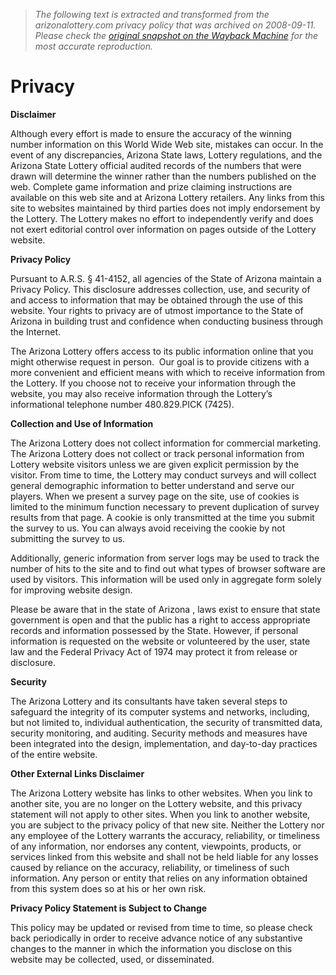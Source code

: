 > *The following text is extracted and transformed from the arizonalottery.com privacy policy that was archived on 2008-09-11. Please check the [original snapshot on the Wayback Machine](https://web.archive.org/web/20080911141917id_/http%3A//www.arizonalottery.com/include/privacy.asp) for the most accurate reproduction.*

# Privacy

**Disclaimer**

Although every effort is made to ensure the accuracy of the winning number information on this World Wide Web site, mistakes can occur. In the event of any discrepancies, Arizona State laws, Lottery regulations, and the Arizona State Lottery official audited records of the numbers that were drawn will determine the winner rather than the numbers published on the web. Complete game information and prize claiming instructions are available on this web site and at Arizona Lottery retailers. Any links from this site to websites maintained by third parties does not imply endorsement by the Lottery. The Lottery makes no effort to independently verify and does not exert editorial control over information on pages outside of the Lottery website. 

**Privacy Policy**

Pursuant to A.R.S. § 41-4152, all agencies of the State of Arizona maintain a Privacy Policy. This disclosure addresses collection, use, and security of and access to information that may be obtained through the use of this website. Your rights to privacy are of utmost importance to the State of Arizona in building trust and confidence when conducting business through the Internet. 

The Arizona Lottery offers access to its public information online that you might otherwise request in person.  Our goal is to provide citizens with a more convenient and efficient means with which to receive information from the Lottery. If you choose not to receive your information through the website, you may also receive information through the Lottery’s informational telephone number 480.829.PICK (7425). 

**Collection and Use of Information**

The Arizona Lottery does not collect information for commercial marketing.  The Arizona Lottery does not collect or track personal information from Lottery website visitors unless we are given explicit permission by the visitor. From time to time, the Lottery may conduct surveys and will collect general demographic information to better understand and serve our players. When we present a survey page on the site, use of cookies is limited to the minimum function necessary to prevent duplication of survey results from that page. A cookie is only transmitted at the time you submit the survey to us. You can always avoid receiving the cookie by not submitting the survey to us. 

Additionally, generic information from server logs may be used to track the number of hits to the site and to find out what types of browser software are used by visitors. This information will be used only in aggregate form solely for improving website design. 

Please be aware that in the state of Arizona , laws exist to ensure that state government is open and that the public has a right to access appropriate records and information possessed by the State. However, if personal information is requested on the website or volunteered by the user, state law and the Federal Privacy Act of 1974 may protect it from release or disclosure. 

**Security**

The Arizona Lottery and its consultants have taken several steps to safeguard the integrity of its computer systems and networks, including, but not limited to, individual authentication, the security of transmitted data, security monitoring, and auditing. Security methods and measures have been integrated into the design, implementation, and day-to-day practices of the entire website. 

**Other External Links Disclaimer**

The Arizona Lottery website has links to other websites. When you link to another site, you are no longer on the Lottery website, and this privacy statement will not apply to other sites. When you link to another website, you are subject to the privacy policy of that new site. Neither the Lottery nor any employee of the Lottery warrants the accuracy, reliability, or timeliness of any information, nor endorses any content, viewpoints, products, or services linked from this website and shall not be held liable for any losses caused by reliance on the accuracy, reliability, or timeliness of such information. Any person or entity that relies on any information obtained from this system does so at his or her own risk. 

**Privacy Policy Statement is Subject to Change**

This policy may be updated or revised from time to time, so please check back periodically in order to receive advance notice of any substantive changes to the manner in which the information you disclose on this website may be collected, used, or disseminated. 
